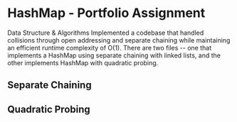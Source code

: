 # HashMap - Portfolio Assignment

Data Structure & Algorithms
Implemented a codebase that handled collisions through open addressing and separate chaining while maintaining an efficient runtime complexity of O(1). There are two files -- one that implements a HashMap using separate chaining with linked lists, and the other implements HashMap with quadratic probing.

## Separate Chaining
## Quadratic Probing
